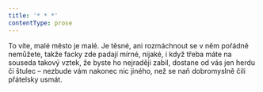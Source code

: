 ```yaml
---
title: '* * *'
contentType: prose
---
```


  

To víte, malé město je malé. Je těsné, ani rozmáchnout se v něm pořádně nemůžete, takže facky zde padají mírné, nijaké, i když třeba máte na souseda takový vztek, že byste ho nejraději zabil, dostane od vás jen herdu či štulec – nezbude vám nakonec nic jiného, než se naň dobromyslně čili přátelsky usmát.
